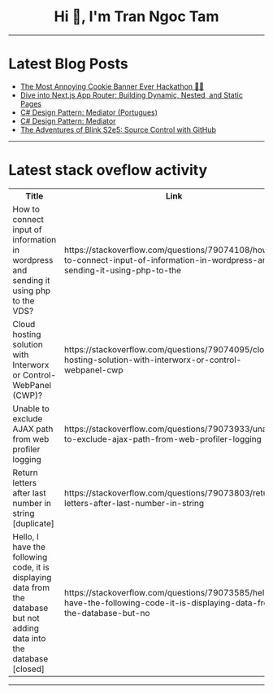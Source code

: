 <h1 align="center">Hi 👋, I'm Tran Ngoc Tam</h1>

---

# Latest Blog Posts 
<!-- BLOG-POST-LIST:START -->
- [The Most Annoying Cookie Banner Ever Hackathon 🤬🍪](https://dev.to/wasp/the-most-annoying-cookie-banner-ever-hackathon-2b6i)
- [Dive into Next.js App Router: Building Dynamic, Nested, and Static Pages](https://dev.to/nik-bogachenkov/dive-into-nextjs-app-router-building-dynamic-nested-and-static-pages-4e22)
- [C# Design Pattern: Mediator &lpar;Portugues&rpar;](https://dev.to/juarezasjunior/c-design-pattern-mediator-portugues-3kh0)
- [C# Design Pattern: Mediator](https://dev.to/juarezasjunior/c-design-pattern-mediator-43g3)
- [The Adventures of Blink S2e5: Source Control with GitHub](https://dev.to/linkbenjamin/the-adventures-of-blink-s2e5-source-control-with-github-23cp)
<!-- BLOG-POST-LIST:END -->

---

# Latest stack oveflow activity
<table>
  <tr><th>Title</th><th>Link</th></tr>
  <!-- STACKOVERFLOW:START --><tr><td>How to connect input of information in wordpress and sending it using php to the VDS?</td><td>https://stackoverflow.com/questions/79074108/how-to-connect-input-of-information-in-wordpress-and-sending-it-using-php-to-the</td></tr><tr><td>Cloud hosting solution with Interworx or Control-WebPanel &lpar;CWP&rpar;?</td><td>https://stackoverflow.com/questions/79074095/cloud-hosting-solution-with-interworx-or-control-webpanel-cwp</td></tr><tr><td>Unable to exclude AJAX path from web profiler logging</td><td>https://stackoverflow.com/questions/79073933/unable-to-exclude-ajax-path-from-web-profiler-logging</td></tr><tr><td>Return letters after last number in string [duplicate]</td><td>https://stackoverflow.com/questions/79073803/return-letters-after-last-number-in-string</td></tr><tr><td>Hello, I have the following code, it is displaying data from the database but not adding data into the database [closed]</td><td>https://stackoverflow.com/questions/79073585/hello-i-have-the-following-code-it-is-displaying-data-from-the-database-but-no</td></tr><!-- STACKOVERFLOW:END -->
</table>

---


